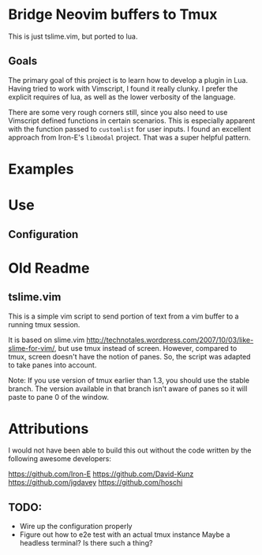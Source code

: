 # Bridge Neovim buffers to Tmux
This is just tslime.vim, but ported to lua.

## Goals
The primary goal of this project is to learn how to develop a plugin in Lua.
Having tried to work with Vimscript, I found it really clunky. I prefer the
explicit requires of lua, as well as the lower verbosity of the language.

There are some very rough corners still, since you also need to use Vimscript
defined functions in certain scenarios. This is especially apparent with the
function passed to `customlist` for user inputs. I found an excellent approach
from Iron-E's `libmodal` project. That was a super helpful pattern.

# Examples

# Use
## Configuration

# Old Readme
## tslime.vim
This is a simple vim script to send portion of text from a vim buffer to a
running tmux session.

It is based on slime.vim
http://technotales.wordpress.com/2007/10/03/like-slime-for-vim/, but use tmux
instead of screen. However, compared to tmux, screen doesn't have the notion of
panes. So, the script was adapted to take panes into account.

Note: If you use version of tmux earlier than 1.3, you should use the stable
branch. The version available in that branch isn't aware of panes so it will
paste to pane 0 of the window.

# Attributions
I would not have been able to build this out without the code written by the
following awesome developers:

https://github.com/Iron-E
https://github.com/David-Kunz
https://github.com/jgdavey
https://github.com/hoschi

## TODO:
- Wire up the configuration properly
- Figure out how to e2e test with an actual tmux instance
  Maybe a headless terminal? Is there such a thing?
